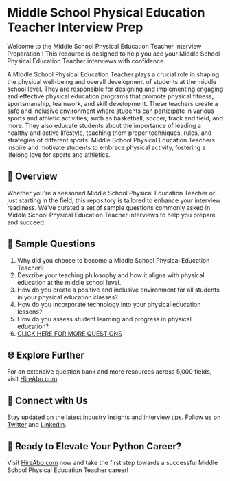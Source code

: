 # Middle School Physical Education Teacher Interview Prep

Welcome to the Middle School Physical Education Teacher Interview Preparation ! This resource is designed to help you ace your Middle School Physical Education Teacher interviews with confidence.

A Middle School Physical Education Teacher plays a crucial role in shaping the physical well-being and overall development of students at the middle school level. They are responsible for designing and implementing engaging and effective physical education programs that promote physical fitness, sportsmanship, teamwork, and skill development. These teachers create a safe and inclusive environment where students can participate in various sports and athletic activities, such as basketball, soccer, track and field, and more. They also educate students about the importance of leading a healthy and active lifestyle, teaching them proper techniques, rules, and strategies of different sports. Middle School Physical Education Teachers inspire and motivate students to embrace physical activity, fostering a lifelong love for sports and athletics.

## 🚀 Overview

Whether you're a seasoned Middle School Physical Education Teacher or just starting in the field, this repository is tailored to enhance your interview readiness. We've curated a set of sample questions commonly asked in Middle School Physical Education Teacher interviews to help you prepare and succeed.

## 📝 Sample Questions

1. Why did you choose to become a Middle School Physical Education Teacher?
2. Describe your teaching philosophy and how it aligns with physical education at the middle school level.
3. How do you create a positive and inclusive environment for all students in your physical education classes?
4. How do you incorporate technology into your physical education lessons?
5. How do you assess student learning and progress in physical education?
6. [CLICK HERE FOR MORE QUESTIONS](https://hireabo.com/job/15_4_11/Middle%20School%20Physical%20Education%20Teacher)

## 🌐 Explore Further

For an extensive question bank and more resources across 5,000 fields, visit [HireAbo.com](https://www.hireabo.com).

## 📱 Connect with Us

Stay updated on the latest industry insights and interview tips. Follow us on [Twitter](https://twitter.com/hireabo) and [LinkedIn](https://www.linkedin.com/in/hire-abo-3609972a8/).

## 🚀 Ready to Elevate Your Python Career?

Visit [HireAbo.com](https://www.hireabo.com) now and take the first step towards a successful Middle School Physical Education Teacher career!